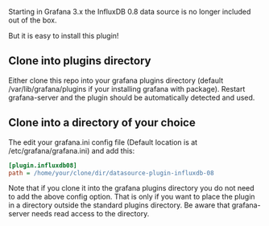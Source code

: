 Starting in Grafana 3.x the InfluxDB 0.8 data source is no longer included out of the box.

But it is easy to install this plugin!

## Clone into plugins directory
Either clone this repo into your grafana plugins directory (default /var/lib/grafana/plugins if your installing grafana with package).
Restart grafana-server and the plugin should be automatically detected and used.


## Clone into a directory of your choice

The edit your grafana.ini config file (Default location is at /etc/grafana/grafana.ini) and add this:

```ini
[plugin.influxdb08]
path = /home/your/clone/dir/datasource-plugin-influxdb-08
```

Note that if you clone it into the grafana plugins directory you do not need to add the above config option. That is only
if you want to place the plugin in a directory outside the standard plugins directory. Be aware that grafana-server
needs read access to the directory.
